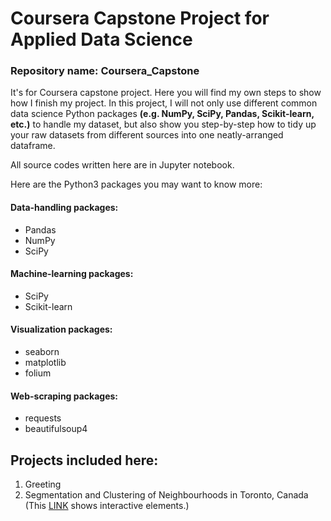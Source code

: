 # Coursera Capstone Project for Applied Data Science
### Repository name: Coursera_Capstone
It's for Coursera capstone project. Here you will find my own steps to show how I finish my project. In this project, I will not only use different common data science Python packages **(e.g. NumPy, SciPy, Pandas, Scikit-learn, etc.)** to handle my dataset, but also show you step-by-step how to tidy up your raw datasets from different sources into one neatly-arranged dataframe.

All source codes written here are in Jupyter notebook.

Here are the Python3 packages you may want to know more:
#### Data-handling packages:
- Pandas
- NumPy
- SciPy
#### Machine-learning packages:
- SciPy
- Scikit-learn
#### Visualization packages:
- seaborn
- matplotlib
- folium
#### Web-scraping packages:
- requests
- beautifulsoup4

## Projects included here:
1. Greeting
2. Segmentation and Clustering of Neighbourhoods in Toronto, Canada
(This [LINK](https://nbviewer.jupyter.org/github/6x16/Coursera_Capstone/blob/master/Segmentation_Clustering_Toronto.ipynb) shows interactive elements.)
